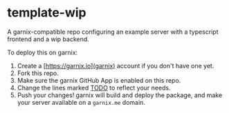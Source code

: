 # template-wip

A garnix-compatible repo configuring an example server with a typescript frontend and a wip backend.

To deploy this on garnix:

1) Create a [https://garnix.io](garnix) account if you don't have one yet.
2) Fork this repo.
3) Make sure the garnix GitHub App is enabled on this repo.
4) Change the lines marked [TODO](https://github.com/search?q=repo%3Agarnix-io%2Ftemplate-wip%20todo&type=code) to reflect your needs.
5) Push your changes! garnix will build and deploy the package, and make your
   server available on a `garnix.me` domain.

